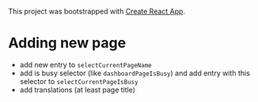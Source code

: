 This project was bootstrapped with [Create React App](https://github.com/facebookincubator/create-react-app).

# Adding new page

- add new entry to `selectCurrentPageName`
- add is busy selector (like `dashboardPageIsBusy`) and add entry with this selector to `selectCurrentPageIsBusy`
- add translations (at least page title)
